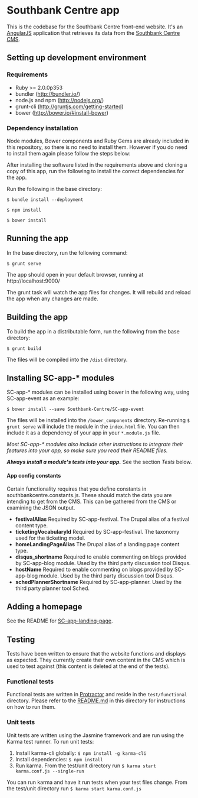 # Southbank Centre app

This is the codebase for the Southbank Centre front-end website. It's an [AngularJS](https://angularjs.org/) application that retrieves its data from the [Southbank Centre CMS](https://github.com/Southbank-Centre/southbankcentre.org-CMS).

## Setting up development environment

### Requirements

- Ruby >= 2.0.0p353
- bundler (http://bundler.io/)
- node.js and npm (http://nodejs.org/)
- grunt-cli (http://gruntjs.com/getting-started)
- bower (http://bower.io/#install-bower)


### Dependency installation

Node modules, Bower components and Ruby Gems are already included in this repository, so there is no need to install them. However if you do need to install them again please follow the steps below:

After installing the software listed in the requirements above and cloning a copy of this app, run the following to install the correct dependencies for the app.

Run the following in the base directory:

    $ bundle install --deployment

    $ npm install

    $ bower install

## Running the app

In the base directory, run the following command:

    $ grunt serve

The app should open in your default browser, running at http://localhost:9000/

The grunt task will watch the app files for changes. It will rebuild and reload the app when any changes are made.

## Building the app

To build the app in a distributable form, run the following from the base directory:

    $ grunt build

The files will be compiled into the `/dist` directory.

## Installing SC-app-\* modules

SC-app-\* modules can be installed using bower in the following way, using SC-app-event as an example:

    $ bower install --save Southbank-Centre/SC-app-event

The files will be installed into the `/bower_components` directory. Re-running `$ grunt serve` will include the module in the `index.html` file. You can then include it as a dependency of your app in your `*.module.js` file.

*Most SC-app-\* modules also include other instructions to integrate their features into your app, so make sure you read their README files.*

_**Always install a module's tests into your app.**_ See the section *Tests* below.

#### App config constants

Certain functionality requires that you define constants in southbankcentre.constants.js. These should match the data you are intending to get from the CMS. This can be gathered from the CMS or examining the JSON output.

- __festivalAlias__ Required by SC-app-festival. The Drupal alias of a festival content type.
- __ticketingVocabularyId__ Required by SC-app-festival. The taxonomy used for the ticketing model.
- __homeLandingPageAlias__ The Drupal alias of a landing page content type.
- __disqus_shortname__ Required to enable commenting on blogs provided by SC-app-blog module. Used by the third party discussion tool Disqus.
- __hostName__ Required to enable commenting on blogs provided by SC-app-blog module. Used by the third party discussion tool Disqus.
- __schedPlannerShortname__ Required by SC-app-planner. Used by the third party planner tool Sched.

## Adding a homepage

See the README for [SC-app-landing-page](https://github.com/Southbank-Centre/SC-app-landing-page).

## Testing

Tests have been written to ensure that the website functions and displays as expected. They currently create their own content in the CMS which is used to test against (this content is deleted at the end of the tests).

### Functional tests

Functional tests are written in [Protractor](https://angular.github.io/protractor) and reside in the `test/functional` directory. Please refer to the [README.md](https://github.com/Southbank-Centre/southbankcentre.org/tree/master/test/functional) in this directory for instructions on how to run them.

### Unit tests

Unit tests are written using the Jasmine framework and are run using the Karma test runner. To run unit tests:

1. Install karma-cli globally: `$ npm install -g karma-cli`
2. Install dependencies: `$ npm install`
3. Run karma. From the test/unit directory run `$ karma start karma.conf.js --single-run`

You can run karma and have it run tests when your test files change. From the test/unit directory run `$ karma start karma.conf.js`